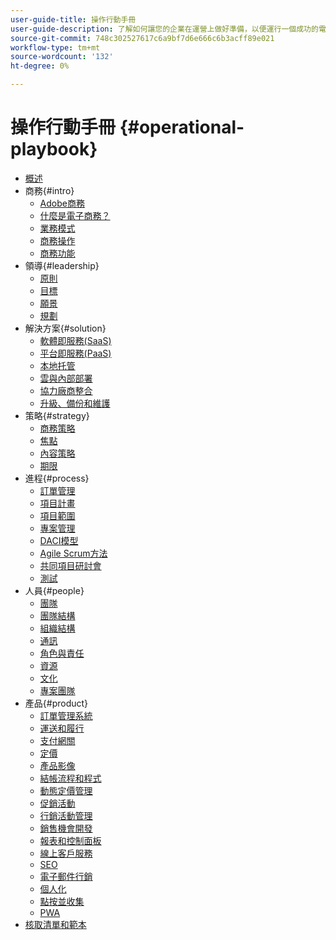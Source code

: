 ```yaml
---
user-guide-title: 操作行動手冊
user-guide-description: 了解如何讓您的企業在運營上做好準備，以便運行一個成功的電子商務網站。
source-git-commit: 748c302527617c6a9bf7d6e666c6b3acff89e021
workflow-type: tm+mt
source-wordcount: '132'
ht-degree: 0%

---
```



# 操作行動手冊 {#operational-playbook}

- [概述](overview.md)
- 商務{#intro}
   - [Adobe商務](intro/commerce.md)
   - [什麼是電子商務？](intro/ecommerce.md)
   - [業務模式](intro/business-model.md)
   - [商務操作](intro/operations.md)
   - [商務功能](intro/features.md)
- 領導{#leadership}
   - [原則](leadership/principles.md)
   - [目標](leadership/goals.md)
   - [願景](leadership/vision.md)
   - [規劃](leadership/planning.md)
- 解決方案{#solution}
   - [軟體即服務(SaaS)](solution/software-service.md)
   - [平台即服務(PaaS)](solution/platform-service.md)
   - [本地托管](solution/on-premises.md)
   - [雲與內部部署](solution/hosting-comparison.md)
   - [協力廠商整合](solution/integrations.md)
   - [升級、備份和維護](solution/maintenance.md)
- 策略{#strategy}
   - [商務策略](strategy/commerce.md)
   - [焦點](strategy/focus.md)
   - [內容策略](strategy/content.md)
   - [期限](strategy/maturity.md)
- 進程{#process}
   - [訂單管理](process/order-management.md)
   - [項目計畫](process/project-plan.md)
   - [項目範圍](process/project-scope.md)
   - [專案管理](process/project-management.md)
   - [DACI模型](process/project-management-framework.md)
   - [Agile Scrum方法](process/agile-scrum.md)
   - [共同項目研討會](process/project-workshops.md)
   - [測試](process/testing.md)
- 人員{#people}
   - [團隊](people/teams.md)
   - [團隊結構](people/team-structure.md)
   - [組織結構](people/organizational-structure.md)
   - [通訊](people/communication.md)
   - [角色與責任](people/roles-responsibilities.md)
   - [資源](people/resources.md)
   - [文化](people/culture.md)
   - [專案團隊](people/project-teams.md)
- 產品{#product}
   - [訂單管理系統](product/order-management-systems.md)
   - [運送和履行](product/shipping-fulfillment.md)
   - [支付網關](product/payment-gateways.md)
   - [定價](product/pricing.md)
   - [產品影像](product/images.md)
   - [結帳流程和程式](product/checkout.md)
   - [動態定價管理](product/dynamic-pricing.md)
   - [促銷活動](product/promotions.md)
   - [行銷活動管理](product/campaign-management.md)
   - [銷售機會開發](product/lead-generation.md)
   - [報表和控制面板](product/reporting.md)
   - [線上客戶服務](product/customer-service.md)
   - [SEO](product/search-engine-optimization.md)
   - [電子郵件行銷](product/marketing.md)
   - [個人化](product/personalization.md)
   - [點按並收集](product/click-collect.md)
   - [PWA](product/progressive-web-app.md)
- [核取清單和範本](checklists-templates/home.md)
